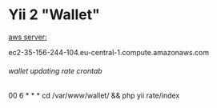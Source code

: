Yii 2 "Wallet"
===============================

[aws server:](http://35.156.244.104/)

ec2-35-156-244-104.eu-central-1.compute.amazonaws.com

###### wallet updating rate  crontab ########

00 6 * * * cd /var/www/wallet/ && php yii rate/index
